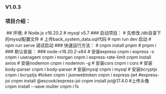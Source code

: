 ### V1.0.3
### 项目介绍：
<img src=""/>
## 环境:
# Node.js v16.20.2
# mysql v5.7
### 启动项目：
# 先修改./db目录下的mysql配置文件
# 上传back_system_data.sql代码
# npm run dev 启动
# npm run serve 调试启动
### 快速运行方法：
# cnpm install pnpm
# pnpm i
### 默认安装：
### node-v16.20.2-x64
# 安装express
cnpm i express -s
cnpm i useragent
cnpm i morgan
cnpm i express-rate-limit
cnpm install axios
# 安装nodemon 
cnpm i nodemon -g
# 安装cors 
cnpm i cors
# 安装body-parser
cnpm i body-parser
# 安装mysql
cnpm i mysql
# 安装bcryptjs
cnpm i bcryptjs
#token
cnpm i jsonwebtoken
cnpm i express-jwt
#express-joi
cnpm install @escook/express-joi
cnpm install joi@17.4.0
#上传头像
cnpm install --save multer
cnpm i fs
